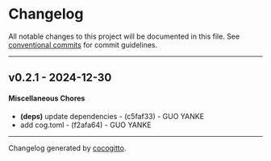 # Changelog
All notable changes to this project will be documented in this file. See [conventional commits](https://www.conventionalcommits.org/) for commit guidelines.

- - -
## v0.2.1 - 2024-12-30
#### Miscellaneous Chores
- **(deps)** update dependencies - (c5faf33) - GUO YANKE
- add cog.toml - (f2afa64) - GUO YANKE

- - -

Changelog generated by [cocogitto](https://github.com/cocogitto/cocogitto).